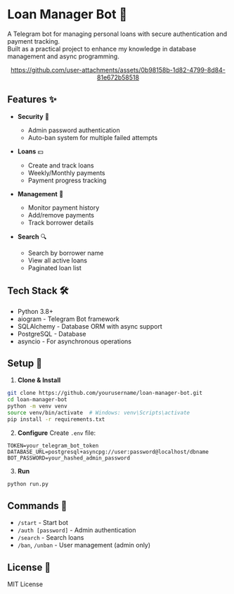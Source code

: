 # Loan Manager Bot 🤖

A Telegram bot for managing personal loans with secure authentication and payment tracking.  
Built as a practical project to enhance my knowledge in database management and async programming.
<div align="center">
  





https://github.com/user-attachments/assets/0b98158b-1d82-4799-8d84-81e672b58518





</div>

## Features ✨

- **Security** 🔐
  - Admin password authentication
  - Auto-ban system for multiple failed attempts

- **Loans** 💵
  - Create and track loans
  - Weekly/Monthly payments
  - Payment progress tracking

- **Management** 👤
  - Monitor payment history
  - Add/remove payments
  - Track borrower details

- **Search** 🔍
  - Search by borrower name
  - View all active loans
  - Paginated loan list

## Tech Stack 🛠
- Python 3.8+
- aiogram - Telegram Bot framework
- SQLAlchemy - Database ORM with async support
- PostgreSQL - Database
- asyncio - For asynchronous operations

## Setup 🚀

1. **Clone & Install**
```bash
git clone https://github.com/yourusername/loan-manager-bot.git
cd loan-manager-bot
python -m venv venv
source venv/bin/activate  # Windows: venv\Scripts\activate
pip install -r requirements.txt
```

2. **Configure**
Create `.env` file:
```env
TOKEN=your_telegram_bot_token
DATABASE_URL=postgresql+asyncpg://user:password@localhost/dbname
BOT_PASSWORD=your_hashed_admin_password
```

3. **Run**
```bash
python run.py
```

## Commands 📱
- `/start` - Start bot
- `/auth [password]` - Admin authentication
- `/search` - Search loans
- `/ban`, `/unban` - User management (admin only)

## License 📝
MIT License

